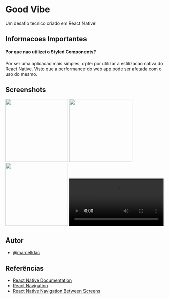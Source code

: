 
# Good Vibe 

Um desafio tecnico criado em React Native!


## Informacoes Importantes

#### Por que nao utilizei o Styled Components?

Por ser uma aplicacao mais simples, optei por utilizar a estilizacao nativa do React Native. Visto que a performance do web app pode ser afetada com o uso do mesmo.
## Screenshots
<div style="flex-direction:row">
  <img src="https://user-images.githubusercontent.com/83461178/216053090-43de8796-4dc3-418a-afe0-69446e2b285f.PNG" width="200" />
  <img src="https://user-images.githubusercontent.com/83461178/216053074-33e2ca9e-265d-421e-9f99-1c824b419b77.PNG" width="200" />
  <img src="https://user-images.githubusercontent.com/83461178/216053094-8ed28139-1569-4e7a-892a-a9dedd2d5c7e.PNG" width="200" />
  <video src="https://user-images.githubusercontent.com/83461178/216054798-203fcfbc-a0c9-4d00-9872-9fb2ca45a1d9.mp4" />
</div>

## Autor

- [@marcelldac](https://github.com/marcelldac)


## Referências

 - [React Native Documentation](https://reactnative.dev/docs/getting-started)
 - [React Navigation](https://reactnavigation.org/docs/getting-started/)
 - [React Native Navigation Between Screens](https://reactnative.dev/docs/navigation)

